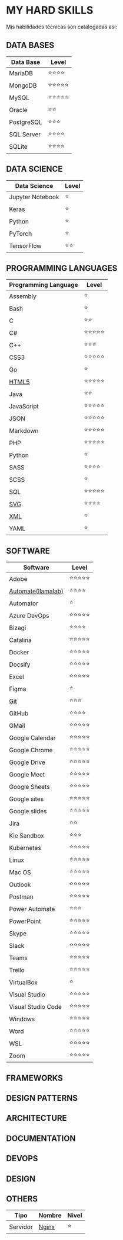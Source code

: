 # MY HARD SKILLS

Mis habilidades técnicas son catalogadas así:

## DATA BASES

| Data Base  | Level                          |
| ---------- | ------------------------------ |
| MariaDB    | :star::star::star::star:       |
| MongoDB    | :star::star::star::star::star: |
| MySQL      | :star::star::star::star::star: |
| Oracle     | :star::star:                   |
| PostgreSQL | :star::star::star:             |
| SQL Server | :star::star::star::star:       |
| SQLite     | :star::star::star::star:       |

## DATA SCIENCE

| Data Science     | Level        |
| ---------------- | ------------ |
| Jupyter Notebook | :star:       |
| Keras            | :star:       |
| Python           | :star:       |
| PyTorch          | :star:       |
| TensorFlow       | :star::star: |

## PROGRAMMING LANGUAGES

| Programming Language          | Level                          |
| ----------------------------- | ------------------------------ |
| Assembly                      | :star:                         |
| Bash                          | :star:                         |
| C                             | :star::star:                   |
| C#                            | :star::star::star::star::star: |
| C++                           | :star::star::star:             |
| CSS3                          | :star::star::star::star::star: |
| Go                            | :star:                         |
| [HTML5](./hardSkills/html.md) | :star::star::star::star::star: |
| Java                          | :star::star:                   |
| JavaScript                    | :star::star::star::star::star: |
| JSON                          | :star::star::star::star::star: |
| Markdown                      | :star::star::star::star::star: |
| PHP                           | :star::star::star::star::star: |
| Python                        | :star:                         |
| SASS                          | :star::star::star::star:       |
| SCSS                          | :star:                         |
| SQL                           | :star::star::star::star::star: |
| [SVG](./hardSkills/svg.md)    | :star::star::star::star:       |
| [XML](./hardSkills/xml.md)    | :star:                         |
| YAML                          | :star:                         |

## SOFTWARE

| Software                                       | Level                          |
| ---------------------------------------------- | ------------------------------ |
| Adobe                                          | :star::star::star::star::star: |
| [Automate(llamalab)](./hardSkills/Automate.md) | :star::star::star::star:       |
| Automator                                      | :star:                         |
| Azure DevOps                                   | :star::star::star::star::star: |
| Bizagi                                         | :star::star::star::star:       |
| Catalina                                       | :star::star::star::star::star: |
| Docker                                         | :star::star::star::star::star: |
| Docsify                                        | :star::star::star::star::star: |
| Excel                                          | :star::star::star::star::star: |
| Figma                                          | :star:                         |
| [Git](./hardSkills/git.md)                     | :star::star::star:             |
| GitHub                                         | :star::star::star::star:       |
| GMail                                          | :star::star::star::star::star: |
| Google Calendar                                | :star::star::star::star::star: |
| Google Chrome                                  | :star::star::star::star::star: |
| Google Drive                                   | :star::star::star::star::star: |
| Google Meet                                    | :star::star::star::star::star: |
| Google Sheets                                  | :star::star::star::star::star: |
| Google sites                                   | :star::star::star::star::star: |
| Google slides                                  | :star::star::star::star::star: |
| Jira                                           | :star::star:                   |
| Kie Sandbox                                    | :star::star::star:             |
| Kubernetes                                     | :star::star::star::star::star: |
| Linux                                          | :star::star::star::star::star: |
| Mac OS                                         | :star::star::star::star::star: |
| Outlook                                        | :star::star::star::star::star: |
| Postman                                        | :star::star::star::star::star: |
| Power Automate                                 | :star::star::star:             |
| PowerPoint                                     | :star::star::star::star::star: |
| Skype                                          | :star::star::star::star::star: |
| Slack                                          | :star::star::star::star::star: |
| Teams                                          | :star::star::star::star::star: |
| Trello                                         | :star::star::star::star::star: |
| VirtualBox                                     | :star:                         |
| Visual Studio                                  | :star::star::star::star::star: |
| Visual Studio Code                             | :star::star::star::star::star: |
| Windows                                        | :star::star::star::star::star: |
| Word                                           | :star::star::star::star::star: |
| WSL                                            | :star::star::star::star::star: |
| Zoom                                           | :star::star::star::star::star: |

## FRAMEWORKS

## DESIGN PATTERNS

## ARCHITECTURE

## DOCUMENTATION

## DEVOPS

## DESIGN

## OTHERS

| Tipo     | Nombre                         | Nivel  |
| -------- | ------------------------------ | ------ |
| Servidor | [Nginx](./hardSkills/nginx.md) | :star: |

